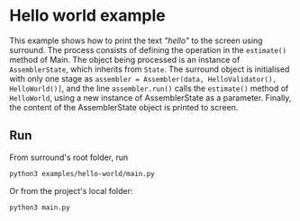 # Hello world example
This example shows how to print the text *"hello"* to the screen using surround.
The process consists of defining the operation in the `estimate()` method of Main.
The object being processed is an instance of `AssemblerState`, which inherits from `State`.
The surround object is initialised with only one stage as `assembler = Assembler(data, HelloValidator(), HelloWorld()]`,
and the line `assembler.run()` calls the `estimate()` method of `HelloWorld`,
using a new instance of AssemblerState as a parameter.
Finally, the content of the AssemblerState object is printed to screen.
## Run
From surround's root folder, run
```bash
python3 examples/hello-world/main.py
```
Or from the project's local folder:
```bash
python3 main.py
```
